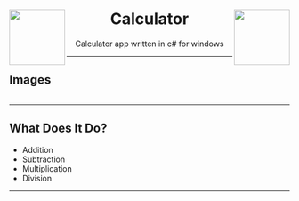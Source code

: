 <h1 align="center"><img src="" align="left" width="100" height="100"> Calculator <img src="./images/mainlogo.ico" align="right" width="100" height="100"></h1>
<p align="center">Calculator app written in c# for windows</p>

----

## Images

<img src="">

----

## What Does It Do?

- Addition
- Subtraction
- Multiplication
- Division

----
